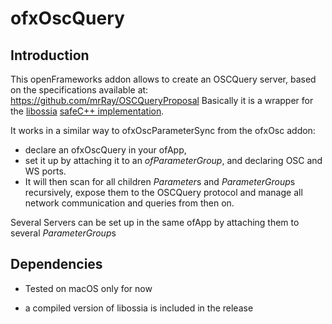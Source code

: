 # ofxOscQuery

## Introduction

This openFrameworks addon allows to create an OSCQuery server, based on the specifications available at: https://github.com/mrRay/OSCQueryProposal
Basically it is a wrapper for the [libossia](https://github.com/OSSIA/libossia) [safeC++ implementation](https://ossia.github.io/?cpp--98). 

It works in a similar way to ofxOscParameterSync from the ofxOsc addon: 
* declare an ofxOscQuery in your ofApp, 
* set it up by attaching it to an *ofParameterGroup*, and declaring OSC and WS ports. 
* It will then scan for all children *Parameter*s and *ParameterGroup*s recursively, expose them to the OSCQuery protocol and manage all network communication and queries from then on.

Several Servers can be set up in the same ofApp by attaching them to several *ParameterGroup*s

## Dependencies 

* Tested on macOS only for now

* a compiled version of libossia is included in the release
    

